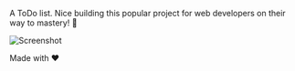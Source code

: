 A ToDo list. Nice building this popular project for web developers on their way to mastery! 🚀

![Screenshot](./screenshot.png)


Made with ❤
